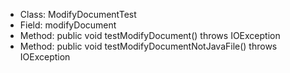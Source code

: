 + Class: ModifyDocumentTest
+ Field: modifyDocument
+ Method: public void testModifyDocument() throws IOException
+ Method: public void testModifyDocumentNotJavaFile() throws IOException
